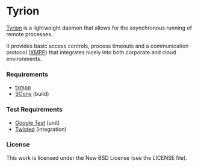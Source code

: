 Tyrion
======

[Tyrion][tyrion] is a lightweight daemon that allows for the asynchronous
running of remote processes.

It provides basic access controls, process timeouts and a communication
protocol ([XMPP][xmpp]) that integrates nicely into both corporate and cloud
environments.

### Requirements

* [txmpp](http://github.com/tidg/txmpp)
* [SCons](http://www.scons.org/) (build)

### Test Requirements

* [Google Test](http://code.google.com/p/googletest/) (unit)
* [Twisted](http://twistedmatrix.com/) (integration)

### License

This work is licensed under the New BSD License (see the LICENSE file).

[tyrion]: http://www.tidg.org/tyrion "Tyrion"
[xmpp]: http://en.wikipedia.org/wiki/Extensible_Messaging_and_Presence_Protocol "XMPP"

